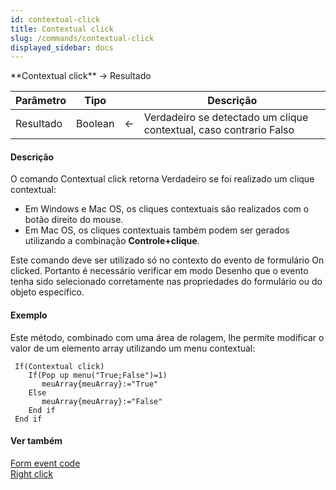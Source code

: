 ```yaml
---
id: contextual-click
title: Contextual click
slug: /commands/contextual-click
displayed_sidebar: docs
---
```


<!--REF #_command_.Contextual click.Syntax-->**Contextual click**  -> Resultado<!-- END REF-->
<!--REF #_command_.Contextual click.Params-->
| Parâmetro | Tipo |  | Descrição |
| --- | --- | --- | --- |
| Resultado | Boolean | &larr; | Verdadeiro se detectado um clique contextual, caso contrario Falso |

<!-- END REF-->

#### Descrição 

<!--REF #_command_.Contextual click.Summary-->O comando Contextual click retorna Verdadeiro se foi realizado um clique contextual:

* Em Windows e Mac OS, os cliques contextuais são realizados com o botão direito do mouse.<!-- END REF-->
* Em Mac OS, os cliques contextuais também podem ser gerados utilizando a combinação **Controle+clique**.

Este comando deve ser utilizado só no contexto do evento de formulário On clicked. Portanto é necessário verificar em modo Desenho que o evento tenha sido selecionado corretamente nas propriedades do formulário ou do objeto específico. 

#### Exemplo 

Este método, combinado com uma área de rolagem, lhe permite modificar o valor de um elemento array utilizando um menu contextual: 

```4d
 If(Contextual click)
    If(Pop up menu("True;False")=1)
       meuArray{meuArray}:="True"
    Else
       meuArray{meuArray}:="False"
    End if
 End if
```

#### Ver também 

[Form event code](form-event-code.md)  
[Right click](right-click.md)  